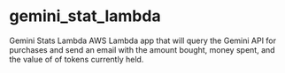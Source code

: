 # gemini_stat_lambda
Gemini Stats Lambda
AWS Lambda app that will query the Gemini API for purchases and send an email with the amount bought, money spent, and the value of of tokens currently held. 
